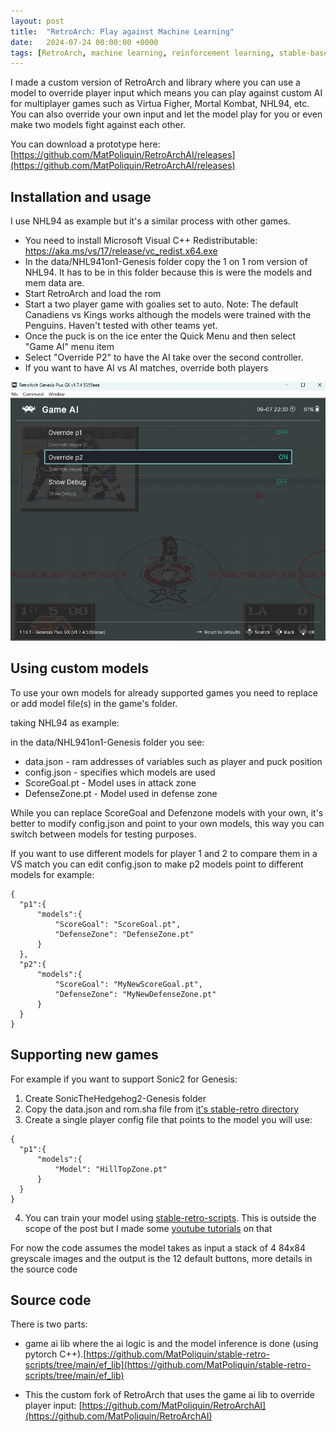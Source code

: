 ```yaml
---
layout: post
title:  "RetroArch: Play against Machine Learning"
date:   2024-07-24 00:00:00 +0000
tags: [RetroArch, machine learning, reinforcement learning, stable-baselines, stable-retro]
---
```



I made a custom version of RetroArch and library where you can use a model to override player input which means you can play against custom AI for multiplayer games such as Virtua Figher, Mortal Kombat, NHL94, etc. You can also override your own input and let the model play for you or even make two models fight against each other.

You can download a prototype here: [https://github.com/MatPoliquin/RetroArchAI/releases](https://github.com/MatPoliquin/RetroArchAI/releases)


## Installation and usage

I use NHL94 as example but it's a similar process with other games.

*   You need to install Microsoft Visual C++ Redistributable: https://aka.ms/vs/17/release/vc_redist.x64.exe
*   In the data/NHL941on1-Genesis folder copy the 1 on 1 rom version of NHL94. It has to be in this folder because this is were the models and mem data are.
*   Start RetroArch and load the rom
*   Start a two player game with goalies set to auto. Note: The default Canadiens vs Kings works although the models were trained with the Penguins. Haven't tested with other teams yet.
*   Once the puck is on the ice enter the Quick Menu and then select "Game AI" menu item
*   Select "Override P2" to have the AI take over the second controller.
*   If you want to have AI vs AI matches, override both players

![retroarch-game-ai-menu](/assets/games/retroarch-game-ai-menu.png)

## Using custom models

To use your own models for already supported games you need to replace or add model file(s) in the game's folder.

taking NHL94 as example:

in the data/NHL941on1-Genesis folder you see:

*   data.json  - ram addresses of variables such as player and puck position
*   config.json - specifies which models are used
*   ScoreGoal.pt - Model uses in attack zone
*   DefenseZone.pt - Model used in defense zone

While you can replace ScoreGoal and Defenzone models with your own, it's better to modify config.json and point to your own models, this way you can switch between models for testing purposes.

If you want to use different models for player 1 and 2 to compare them in a VS match you can edit config.json to make p2 models point to different models for example:

```
{
  "p1":{
      "models":{
          "ScoreGoal": "ScoreGoal.pt",
          "DefenseZone": "DefenseZone.pt"
      }
  },
  "p2":{
      "models":{
          "ScoreGoal": "MyNewScoreGoal.pt",
          "DefenseZone": "MyNewDefenseZone.pt"
      }
  }
}
```

## Supporting new games

For example if you want to support Sonic2 for Genesis:
1.   Create SonicTheHedgehog2-Genesis folder
2.   Copy the data.json and rom.sha file from [it's stable-retro directory](https://github.com/Farama-Foundation/stable-retro/tree/master/retro/data/stable/SonicTheHedgehog2-Genesis)
3.  Create a single player config file that points to the model you will use:
```
{
  "p1":{
      "models":{
          "Model": "HillTopZone.pt"
      }
  }
}
```
4. You can train your model using [stable-retro-scripts](https://github.com/MatPoliquin/stable-retro-scripts). This is outside the scope of the post but I made some [youtube tutorials](https://www.youtube.com/watch?v=vPnJiUR21Og) on that

For now the code assumes the model takes as input a stack of 4 84x84 greyscale images and the output is the 12 default buttons, more details in the source code


## Source code

There is two parts:

*   game ai lib where the ai logic is and the model inference is done (using pytorch C++).[https://github.com/MatPoliquin/stable-retro-scripts/tree/main/ef_lib](https://github.com/MatPoliquin/stable-retro-scripts/tree/main/ef_lib)

*   This the custom fork of RetroArch that uses the game ai lib to override player input:
[https://github.com/MatPoliquin/RetroArchAI](https://github.com/MatPoliquin/RetroArchAI)